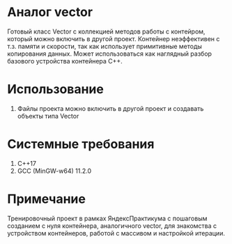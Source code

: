 # Аналог vector 
Готовый класс Vector с коллекцией методов работы с контейром, который можно включить в другой проект. Контейнер неэффективен с т.з. памяти и скорости, так как использует примитивные методы копирования данных. Может использоваться как наглядный разбор базового устройства контейнера С++.

# Использование
1. Файлы проекта можно включить в другой проект и создавать объекты типа Vector

# Системные требования
1. C++17
2. GCC (MinGW-w64) 11.2.0

# Примечание
Тренировочный проект в рамках ЯндексПрактикума с пошаговым созданием с нуля контейнера, аналогичного vector, для знакомства с устройством контейнеров, работой с массивом и настройкой итерации.
